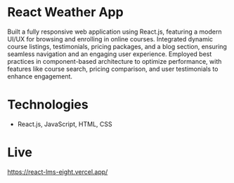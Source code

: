# React Weather App
Built a fully responsive web application using React.js, featuring a modern UI/UX for browsing and enrolling in online courses. Integrated dynamic course listings, testimonials, pricing packages, and a blog section, ensuring seamless navigation and an engaging user experience. Employed best practices in component-based architecture to optimize performance, with features like course search, pricing comparison, and user testimonials to enhance engagement.

# Technologies 
- React.js, JavaScript, HTML, CSS

# Live 
https://react-lms-eight.vercel.app/
